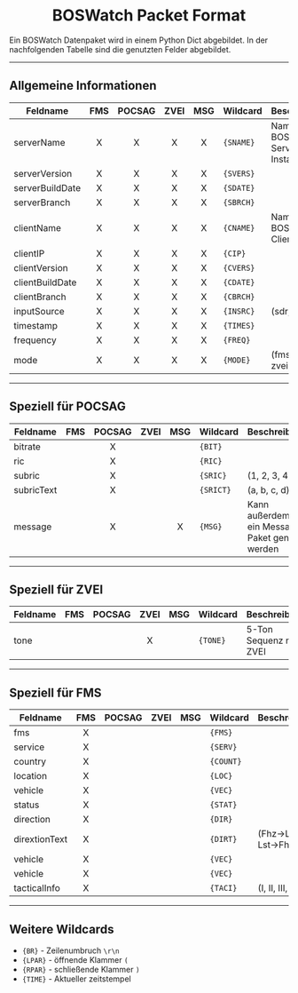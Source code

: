 # <center>BOSWatch Packet Format</center>

Ein BOSWatch Datenpaket wird in einem Python Dict abgebildet. In der nachfolgenden Tabelle sind die genutzten Felder abgebildet.

---
## Allgemeine Informationen
|Feldname|FMS|POCSAG|ZVEI|MSG|Wildcard|Beschreibung|
|--------|:-:|:----:|:--:|:-:|--------|------------|
|serverName|X|X|X|X|`{SNAME}`|Name der BOSWatch Server Instanz|
|serverVersion|X|X|X|X|`{SVERS}`||
|serverBuildDate|X|X|X|X|`{SDATE}`||
|serverBranch|X|X|X|X|`{SBRCH}`||
|clientName|X|X|X|X|`{CNAME}`|Name der BOSWatch Client Instanz|
|clientIP|X|X|X|X|`{CIP}`||
|clientVersion|X|X|X|X|`{CVERS}`||
|clientBuildDate|X|X|X|X|`{CDATE}`||
|clientBranch|X|X|X|X|`{CBRCH}`||
|inputSource|X|X|X|X|`{INSRC}`|(sdr, audio)|
|timestamp|X|X|X|X|`{TIMES}`||
|frequency|X|X|X|X|`{FREQ}`||
|mode|X|X|X|X|`{MODE}`|(fms, pocsag, zvei, msg)|

---
## Speziell für POCSAG
|Feldname|FMS|POCSAG|ZVEI|MSG|Wildcard|Beschreibung|
|--------|:-:|:----:|:--:|:-:|--------|------------|
|bitrate||X|||`{BIT}`||
|ric||X|||`{RIC}`||
|subric||X|||`{SRIC}`|(1, 2, 3, 4)|
|subricText||X|||`{SRICT}`|(a, b, c, d)|
|message||X||X|`{MSG}`|Kann außerdem für ein Message Paket genutzt werden|

---
## Speziell für ZVEI
|Feldname|FMS|POCSAG|ZVEI|MSG|Wildcard|Beschreibung|
|--------|:-:|:----:|:--:|:-:|--------|------------|
|tone|||X||`{TONE}`|5-Ton Sequenz nach ZVEI|

---
## Speziell für FMS
|Feldname|FMS|POCSAG|ZVEI|MSG|Wildcard|Beschreibung|
|--------|:-:|:----:|:--:|:-:|--------|------------|
|fms|X||||`{FMS}`||
|service|X||||`{SERV}`||
|country|X||||`{COUNT}`||
|location|X||||`{LOC}`||
|vehicle|X||||`{VEC}`||
|status|X||||`{STAT}`||
|direction|X||||`{DIR}`||
|dirextionText|X||||`{DIRT}`|(Fhz->Lst, Lst->Fhz)|
|vehicle|X||||`{VEC}`||
|vehicle|X||||`{VEC}`||
|tacticalInfo|X||||`{TACI}`|(I, II, III, IV)|

---
## Weitere Wildcards
- `{BR}` - Zeilenumbruch `\r\n`
- `{LPAR}` - öffnende Klammer `(`
- `{RPAR}` - schließende Klammer `)`
- `{TIME}` - Aktueller zeitstempel
